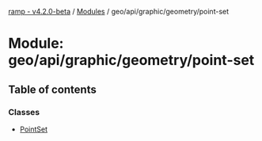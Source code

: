 [ramp - v4.2.0-beta](../README.md) / [Modules](../modules.md) / geo/api/graphic/geometry/point-set

# Module: geo/api/graphic/geometry/point-set

## Table of contents

### Classes

- [PointSet](../classes/geo_api_graphic_geometry_point_set.PointSet.md)
